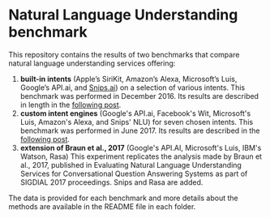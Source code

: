 # Natural Language Understanding benchmark

This repository contains the results of two benchmarks that compare natural language understanding services offering:
1. **built-in intents** (Apple’s SiriKit, Amazon’s Alexa, Microsoft’s Luis,
Google’s API.ai, and [Snips.ai](https://snips.ai/)) on a selection of
various intents. This benchmark was performed in December 2016. Its results
are described in length in the [following post](
https://snips.ai/content/sdk-benchmark-visualisation/).
2. **custom intent engines** (Google's API.ai, Facebook's Wit, Microsoft's Luis, Amazon's Alexa, and Snips' NLU) for seven chosen intents. This benchmark was performed in June 2017. Its results are described in the [following post](https://medium.com/@alicecoucke/benchmarking-natural-language-understanding-systems-google-facebook-microsoft-and-snips-2b8ddcf9fb19).
3. **extension of Braun et al., 2017** (Google's API.AI, Microsoft's Luis, IBM's Watson, Rasa)
This experiment replicates the analysis made by Braun et al., 2017, published in Evaluating Natural Language Understanding Services for Conversational Question Answering Systems as part of SIGDIAL 2017 proceedings. Snips and Rasa are added.

The data is provided for each benchmark and more details about the methods are available in the README file in each folder.

